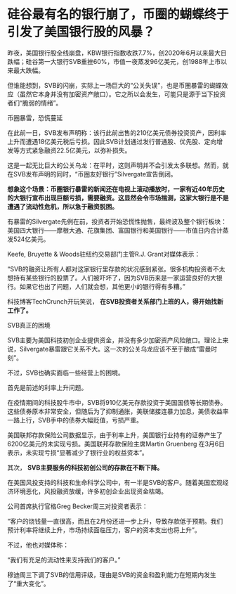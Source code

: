 # 硅谷最有名的银行崩了，币圈的蝴蝶终于引发了美国银行股的风暴？

昨夜，美国银行股全线崩盘，KBW银行指数收跌7.7%，创2020年6月以来最大日跌幅；硅谷第一大银行SVB重挫60%，市值一夜蒸发96亿美元，创1988年上市以来最大跌幅。

但谁能想到，SVB的闪崩，实际上一场巨大的“公关失误”，也是币圈暴雷的蝴蝶效应（虽然它本身并没有加密资产敞口）。它之所以会发生，可能只是源于当下投资者们“脆弱的情绪”。

币圈暴雷，恐慌蔓延

在此前一日，SVB发布声明称：该行此前出售的210亿美元债券投资资产，因利率上升而遭遇18亿美元税后亏损。因此SVB计划通过发行普通股、优先股、定向增发等方式紧急融资22.5亿美元，以弥补损失。

这是一起无比巨大的公关乌龙：在平时，这则声明并不会引发太多联想。然而，就在SVB发布声明的同时，“币圈友好银行”Silvergate宣告倒闭。

**想象这个场景：币圈银行暴雷的新闻还在电视上滚动播放时，一家有近40年历史的大银行宣布出现巨额亏损，需要融资。这显然会令市场揣测，这家大银行是不是遭遇了流动性危机，所以急于融资脱困。**

有暴雷的Silvergate先例在前，投资者开始恐慌性抛售，最终波及整个银行板块：美国四大银行——摩根大通、花旗集团、富国银行和美国银行——市值日内合计蒸发524亿美元。

Keefe, Bruyette & Woods驻纽约交易部门主管R.J. Grant对媒体表示：

“SVB的融资让所有人都对这家银行里存款的状况感到紧张。很多机构投资者不太想持有某些银行的股票了。人们被吓坏了，因为SVB历来是一家运营良好的大银行。如果它也出了问题，人们就会想，其他更小的银行得有多糟。”

科技博客TechCrunch开玩笑说， **在SVB投资者关系部门上班的人，得开始找新工作了。**

SVB真正的困境

SVB主要为美国科技初创企业提供资金，并没有多少加密资产风险敞口。理论上来说，Silvergate暴雷跟它关系不大。这一次的公关乌龙应该不至于酿成“雷曼时刻”。

不过，SVB也确实面临一些经营上的困境。

首先是前述的利率上升问题。

在疫情期间的科技股牛市中，SVB将910亿美元存款投资于美国国债等长期债券。这些债券原本非常安全，但随后为了抑制通胀，美联储接连暴力加息，美债收益率一路上行，SVB手中的债券大幅贬值，亏损严重。

美国联邦存款保险公司数据显示，由于利率上升，美国银行业持有的证券产生了6200亿美元的未实现亏损。美国联邦存款保险主席Martin Gruenberg
在3月6日表示，未实现亏损“显著减少了银行业的权益资本”。

其次， **SVB主要服务的科技初创公司的存款在不断下降。**

在美国风投支持的科技和生命科学公司中，有一半是SVB的客户。随着美国宏观经济环境恶化，风投融资放缓，许多初创企业出现资金枯竭。

公司首席执行官格Greg Becker周三对投资者表示：

“客户的烧钱量一直很高，而且在2月份还进一步上升，导致存款低于预期。我们预计利率将继续上升，市场持续面临压力，客户的资本支出也将上升”。

不过，他也对媒体称：

“我们有充足的流动性来支持我们的客户。”

穆迪周三下调了SVB的信用评级，理由是SVB的资金和盈利能力在短期内发生了“重大变化”。

